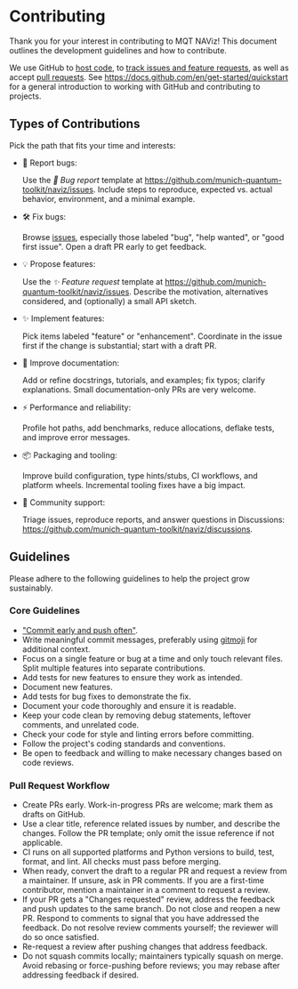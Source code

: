 # Contributing

Thank you for your interest in contributing to MQT NAViz!
This document outlines the development guidelines and how to contribute.

We use GitHub to [host code](https://github.com/munich-quantum-toolkit/naviz), to [track issues and feature requests](https://github.com/munich-quantum-toolkit/naviz/issues), as well as accept [pull requests](https://github.com/munich-quantum-toolkit/naviz/pulls).
See <https://docs.github.com/en/get-started/quickstart> for a general introduction to working with GitHub and contributing to projects.

## Types of Contributions

Pick the path that fits your time and interests:

- 🐛 Report bugs:

  Use the _🐛 Bug report_ template at <https://github.com/munich-quantum-toolkit/naviz/issues>.
  Include steps to reproduce, expected vs. actual behavior, environment, and a minimal example.

- 🛠️ Fix bugs:

  Browse [issues](https://github.com/munich-quantum-toolkit/naviz/issues), especially those labeled "bug", "help wanted", or "good first issue".
  Open a draft PR early to get feedback.

- 💡 Propose features:

  Use the _✨ Feature request_ template at <https://github.com/munich-quantum-toolkit/naviz/issues>.
  Describe the motivation, alternatives considered, and (optionally) a small API sketch.

- ✨ Implement features:

  Pick items labeled "feature" or "enhancement".
  Coordinate in the issue first if the change is substantial; start with a draft PR.

- 📝 Improve documentation:

  Add or refine docstrings, tutorials, and examples; fix typos; clarify explanations.
  Small documentation-only PRs are very welcome.

- ⚡️ Performance and reliability:

  Profile hot paths, add benchmarks, reduce allocations, deflake tests, and improve error messages.

- 📦 Packaging and tooling:

  Improve build configuration, type hints/stubs, CI workflows, and platform wheels.
  Incremental tooling fixes have a big impact.

- 🙌 Community support:

  Triage issues, reproduce reports, and answer questions in Discussions:
  <https://github.com/munich-quantum-toolkit/naviz/discussions>.

## Guidelines

Please adhere to the following guidelines to help the project grow sustainably.

### Core Guidelines

- ["Commit early and push often"](https://www.worklytics.co/blog/commit-early-push-often).
- Write meaningful commit messages, preferably using [gitmoji](https://gitmoji.dev) for additional context.
- Focus on a single feature or bug at a time and only touch relevant files.
  Split multiple features into separate contributions.
- Add tests for new features to ensure they work as intended.
- Document new features.
- Add tests for bug fixes to demonstrate the fix.
- Document your code thoroughly and ensure it is readable.
- Keep your code clean by removing debug statements, leftover comments, and unrelated code.
- Check your code for style and linting errors before committing.
- Follow the project's coding standards and conventions.
- Be open to feedback and willing to make necessary changes based on code reviews.

### Pull Request Workflow

- Create PRs early.
  Work-in-progress PRs are welcome; mark them as drafts on GitHub.
- Use a clear title, reference related issues by number, and describe the changes.
  Follow the PR template; only omit the issue reference if not applicable.
- CI runs on all supported platforms and Python versions to build, test, format, and lint.
  All checks must pass before merging.
- When ready, convert the draft to a regular PR and request a review from a maintainer.
  If unsure, ask in PR comments.
  If you are a first-time contributor, mention a maintainer in a comment to request a review.
- If your PR gets a "Changes requested" review, address the feedback and push updates to the same branch.
  Do not close and reopen a new PR.
  Respond to comments to signal that you have addressed the feedback.
  Do not resolve review comments yourself; the reviewer will do so once satisfied.
- Re-request a review after pushing changes that address feedback.
- Do not squash commits locally; maintainers typically squash on merge.
  Avoid rebasing or force-pushing before reviews; you may rebase after addressing feedback if desired.
